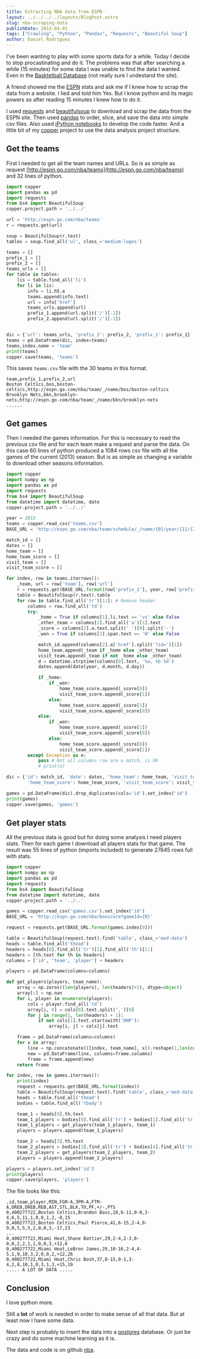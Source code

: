 ```yaml
---
title: Extracting NBA data from ESPN
layout: ../../../../layouts/BlogPost.astro
slug: nba-scraping-data
publishDate: 2013-04-01
tags: ["Crawling", "Python", "Pandas", "Requests", "Beautiful Soup"]
author: Daniel Rodriguez
---
```


I've been wanting to play with some sports data for a while. Today I decide to
stop procastinating and do it. The problems was that after searching a
while (15 minutes) for some data I was unable to find the data I wanted.
Even in the [Basktetball Database](http://www.databasebasketball.com/)
(not really sure I undestand the site).

A friend showed me the [ESPN](http://espn.go.com/nba/) stats and ask me if I
knew how to scrap the data from a website. I lied and told him Yes.
But I know python and its magic powers so after reading 15 minutes I knew how to do it.

I used [requests](http://docs.python-requests.org/en/latest/) and
[beautifulsoup](http://www.crummy.com/software/BeautifulSoup/) to download and
scrap the data from the ESPN site. Then used [pandas](http://pandas.pydata.org/)
to order, slice, and save the data into simple csv files. Also used
[iPython notebooks](http://ipython.org/) to develop the code faster.
And a little bit of my [copper](https://github.com/danielfrg/copper)
project to use the data analysis project structure.

## Get the teams

First I needed to get all the team names and URLs. So is as simple as request
[http://espn.go.com/nba/teams](http://espn.go.com/nba/teams) and 32 lines of python.

```python
import copper
import pandas as pd
import requests
from bs4 import BeautifulSoup
copper.project.path = '../../'

url = 'http://espn.go.com/nba/teams'
r = requests.get(url)

soup = BeautifulSoup(r.text)
tables = soup.find_all('ul', class_='medium-logos')

teams = []
prefix_1 = []
prefix_2 = []
teams_urls = []
for table in tables:
    lis = table.find_all('li')
    for li in lis:
        info = li.h5.a
        teams.append(info.text)
        url = info['href']
        teams_urls.append(url)
        prefix_1.append(url.split('/')[-2])
        prefix_2.append(url.split('/')[-1])


dic = {'url': teams_urls, 'prefix_2': prefix_2, 'prefix_1': prefix_1}
teams = pd.DataFrame(dic, index=teams)
teams.index.name = 'team'
print(teams)
copper.save(teams, 'teams')
```

This saves `teams.csv` file with the 30 teams in this format.

```
team,prefix_1,prefix_2,url
Boston Celtics,bos,boston-celtics,http://espn.go.com/nba/team/_/name/bos/boston-celtics
Brooklyn Nets,bkn,brooklyn-nets,http://espn.go.com/nba/team/_/name/bkn/brooklyn-nets
......
```

## Get games

Then I needed the games information. For this is necessary to read the previous
csv file and for each team make a request and parse the data. On this case
60 lines of python produced a 1084 rows csv file with all the games of the current
(2013) season. But is as simple as changing a variable to download other seasons information.

```python
import copper
import numpy as np
import pandas as pd
import requests
from bs4 import BeautifulSoup
from datetime import datetime, date
copper.project.path = '../../'

year = 2013
teams = copper.read_csv('teams.csv')
BASE_URL = 'http://espn.go.com/nba/team/schedule/_/name/{0}/year/{1}/{2}'

match_id = []
dates = []
home_team = []
home_team_score = []
visit_team = []
visit_team_score = []

for index, row in teams.iterrows():
    _team, url = row['team'], row['url']
    r = requests.get(BASE_URL.format(row['prefix_1'], year, row['prefix_2']))
    table = BeautifulSoup(r.text).table
    for row in table.find_all('tr')[1:]: # Remove header
        columns = row.find_all('td')
        try:
            _home = True if columns[1].li.text == 'vs' else False
            _other_team = columns[1].find_all('a')[1].text
            _score = columns[2].a.text.split(' ')[0].split('-')
            _won = True if columns[2].span.text == 'W' else False

            match_id.append(columns[2].a['href'].split('?id=')[1])
            home_team.append(_team if _home else _other_team)
            visit_team.append(_team if not _home else _other_team)
            d = datetime.strptime(columns[0].text, '%a, %b %d')
            dates.append(date(year, d.month, d.day))

            if _home:
                if _won:
                    home_team_score.append(_score[0])
                    visit_team_score.append(_score[1])
                else:
                    home_team_score.append(_score[1])
                    visit_team_score.append(_score[0])
            else:
                if _won:
                    home_team_score.append(_score[1])
                    visit_team_score.append(_score[0])
                else:
                    home_team_score.append(_score[0])
                    visit_team_score.append(_score[1])
        except Exception as e:
            pass # Not all columns row are a match, is OK
            # print(e)

dic = {'id': match_id, 'date': dates, 'home_team': home_team, 'visit_team': visit_team,
        'home_team_score': home_team_score, 'visit_team_score': visit_team_score}

games = pd.DataFrame(dic).drop_duplicates(cols='id').set_index('id')
print(games)
copper.save(games, 'games')
```

## Get player stats

All the previous data is good but for doing some analysis I need players stats.
Then for each game I download all players stats for that game. The result was
55 lines of python (imports included) to generate 27645 rows full with stats.

``` python
import copper
import numpy as np
import pandas as pd
import requests
from bs4 import BeautifulSoup
from datetime import datetime, date
copper.project.path = '../..'

games = copper.read_csv('games.csv').set_index('id')
BASE_URL = 'http://espn.go.com/nba/boxscore?gameId={0}'

request = requests.get(BASE_URL.format(games.index[0]))

table = BeautifulSoup(request.text).find('table', class_='mod-data')
heads = table.find_all('thead')
headers = heads[0].find_all('tr')[1].find_all('th')[1:]
headers = [th.text for th in headers]
columns = ['id', 'team', 'player'] + headers

players = pd.DataFrame(columns=columns)

def get_players(players, team_name):
    array = np.zeros((len(players), len(headers)+1), dtype=object)
    array[:] = np.nan
    for i, player in enumerate(players):
        cols = player.find_all('td')
        array[i, 0] = cols[0].text.split(',')[0]
        for j in range(1, len(headers) + 1):
            if not cols[1].text.startswith('DNP'):
                array[i, j] = cols[j].text

    frame = pd.DataFrame(columns=columns)
    for x in array:
        line = np.concatenate(([index, team_name], x)).reshape(1,len(columns))
        new = pd.DataFrame(line, columns=frame.columns)
        frame = frame.append(new)
    return frame

for index, row in games.iterrows():
    print(index)
    request = requests.get(BASE_URL.format(index))
    table = BeautifulSoup(request.text).find('table', class_='mod-data')
    heads = table.find_all('thead')
    bodies = table.find_all('tbody')

    team_1 = heads[0].th.text
    team_1_players = bodies[0].find_all('tr') + bodies[1].find_all('tr')
    team_1_players = get_players(team_1_players, team_1)
    players = players.append(team_1_players)

    team_2 = heads[3].th.text
    team_2_players = bodies[3].find_all('tr') + bodies[4].find_all('tr')
    team_2_players = get_players(team_2_players, team_2)
    players = players.append(team_2_players)

players = players.set_index('id')
print(players)
copper.save(players, 'players')
```

The file looks like this:

```
,id,team,player,MIN,FGM-A,3PM-A,FTM-A,OREB,DREB,REB,AST,STL,BLK,TO,PF,+/-,PTS
0,400277722,Boston Celtics,Brandon Bass,28,6-11,0-0,3-4,6,5,11,1,0,0,1,2,-8,15
0,400277722,Boston Celtics,Paul Pierce,41,6-15,2-4,9-9,0,5,5,5,2,0,0,3,-17,23
...
0,400277722,Miami Heat,Shane Battier,29,2-4,2-3,0-0,0,2,2,1,1,0,0,3,+12,6
0,400277722,Miami Heat,LeBron James,29,10-16,2-4,4-5,1,9,10,3,2,0,0,2,+12,26
0,400277722,Miami Heat,Chris Bosh,37,8-15,0-1,3-4,2,8,10,1,0,3,1,3,+15,19
..... A LOT OF DATA .....
```

## Conclusion

I love python more.

Still a **lot** of work is needed in order to make sense of all that data. But
at least now I have some data.

Next step is probably to insert the data into a [postgres](http://www.postgresql.org/)
database. Or just be crazy and do some machine learning as it is.

The data and code is on github [nba](https://github.com/danielfrg/nba).
